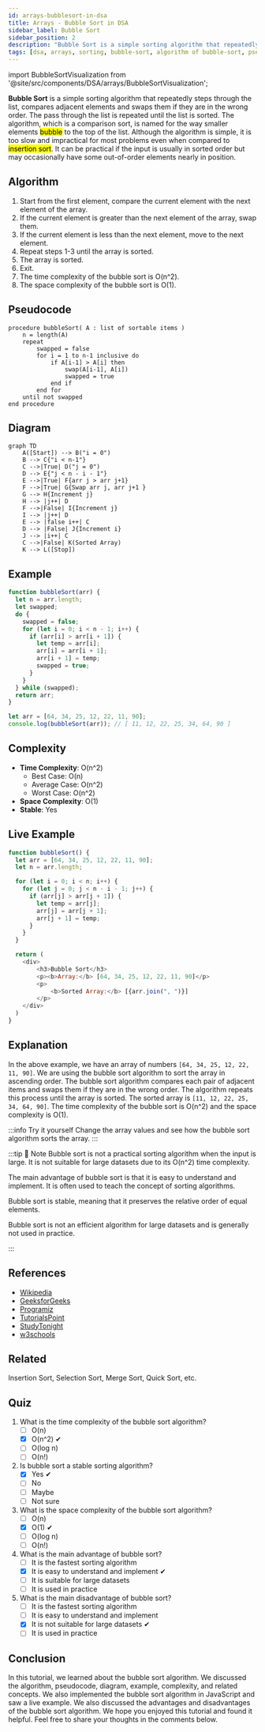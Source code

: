 ```yaml
---
id: arrays-bubblesort-in-dsa
title: Arrays - Bubble Sort in DSA
sidebar_label: Bubble Sort
sidebar_position: 2
description: "Bubble Sort is a simple sorting algorithm that repeatedly steps through the list, compares adjacent elements and swaps them if they are in the wrong order. The pass through the"
tags: [dsa, arrays, sorting, bubble-sort, algorithm of bubble-sort, pseudocode of bubble-sort, complexity of bubble-sort, example of bubble-sort, live example of bubble-sort, explanation of bubble-sort, quiz of bubble-sort, conclusion of bubble-sort]
---
```


import BubbleSortVisualization from '@site/src/components/DSA/arrays/BubbleSortVisualization';

**Bubble Sort** is a simple sorting algorithm that repeatedly steps through the list, compares adjacent elements and swaps them if they are in the wrong order. The pass through the list is repeated until the list is sorted. The algorithm, which is a comparison sort, is named for the way smaller elements <mark>bubble</mark> to the top of the list. Although the algorithm is simple, it is too slow and impractical for most problems even when compared to <mark>insertion sort</mark>. It can be practical if the input is usually in sorted order but may occasionally have some out-of-order elements nearly in position.


<BubbleSortVisualization />

## Algorithm

1. Start from the first element, compare the current element with the next element of the array.
2. If the current element is greater than the next element of the array, swap them.
3. If the current element is less than the next element, move to the next element.
4. Repeat steps 1-3 until the array is sorted.
5. The array is sorted.
6. Exit.
7. The time complexity of the bubble sort is O(n^2). 
8. The space complexity of the bubble sort is O(1).

## Pseudocode

```plaintext title="Bubble Sort"
procedure bubbleSort( A : list of sortable items )
    n = length(A)
    repeat
        swapped = false
        for i = 1 to n-1 inclusive do
            if A[i-1] > A[i] then
                swap(A[i-1], A[i])
                swapped = true
            end if
        end for
    until not swapped
end procedure
```

## Diagram

```mermaid
graph TD
    A([Start]) --> B("i = 0")
    B --> C{"i < n-1"}
    C -->|True| D("j = 0")
    D --> E{"j < n - i - 1"}
    E -->|True| F{arr j > arr j+1}
    F -->|True| G{Swap arr j, arr j+1 }
    G --> H{Increment j}
    H --> |j++| D
    F -->|False| I{Increment j}
    I --> |j++| D
    E --> |false i++| C
    D --> |False| J{Increment i}
    J --> |i++| C
    C -->|False| K(Sorted Array)
    K --> L([Stop])

```

## Example

```js title="Bubble Sort"
function bubbleSort(arr) {
  let n = arr.length;
  let swapped;
  do {
    swapped = false;
    for (let i = 0; i < n - 1; i++) {
      if (arr[i] > arr[i + 1]) {
        let temp = arr[i];
        arr[i] = arr[i + 1];
        arr[i + 1] = temp;
        swapped = true;
      }
    }
  } while (swapped);
  return arr;
}

let arr = [64, 34, 25, 12, 22, 11, 90];
console.log(bubbleSort(arr)); // [ 11, 12, 22, 25, 34, 64, 90 ]
```

## Complexity

- **Time Complexity**: O(n^2) 
  - Best Case: O(n)
  - Average Case: O(n^2)
  - Worst Case: O(n^2)
- **Space Complexity**: O(1) 
- **Stable**: Yes 

## Live Example

```js live
function bubbleSort() {
  let arr = [64, 34, 25, 12, 22, 11, 90];
  let n = arr.length;

  for (let i = 0; i < n; i++) {
    for (let j = 0; j < n - i - 1; j++) {
      if (arr[j] > arr[j + 1]) {
        let temp = arr[j];
        arr[j] = arr[j + 1];
        arr[j + 1] = temp;
      }
    }
  }

  return (
    <div>
        <h3>Bubble Sort</h3>
        <p><b>Array:</b> [64, 34, 25, 12, 22, 11, 90]</p>
        <p>
            <b>Sorted Array:</b> [{arr.join(", ")}]
        </p>
    </div>
  )
}
```

## Explanation

In the above example, we have an array of numbers `[64, 34, 25, 12, 22, 11, 90]`. We are using the bubble sort algorithm to sort the array in ascending order. The bubble sort algorithm compares each pair of adjacent items and swaps them if they are in the wrong order. The algorithm repeats this process until the array is sorted. The sorted array is `[11, 12, 22, 25, 34, 64, 90]`. The time complexity of the bubble sort is O(n^2) and the space complexity is O(1).

:::info Try it yourself
Change the array values and see how the bubble sort algorithm sorts the array.
:::

:::tip 📝 Note
Bubble sort is not a practical sorting algorithm when the input is large. It is not suitable for large datasets due to its O(n^2) time complexity.

The main advantage of bubble sort is that it is easy to understand and implement. It is often used to teach the concept of sorting algorithms.

Bubble sort is stable, meaning that it preserves the relative order of equal elements.

Bubble sort is not an efficient algorithm for large datasets and is generally not used in practice.

:::

## References

- [Wikipedia](https://en.wikipedia.org/wiki/Bubble_sort)
- [GeeksforGeeks](https://www.geeksforgeeks.org/bubble-sort/)
- [Programiz](https://www.programiz.com/dsa/bubble-sort)
- [TutorialsPoint](https://www.tutorialspoint.com/data_structures_algorithms/bubble_sort_algorithm.htm)
- [StudyTonight](https://www.studytonight.com/data-structures/bubble-sort)
- [w3schools](https://www.w3schools.com/dsa/dsa_algo_bubblesort.php)

## Related

Insertion Sort, Selection Sort, Merge Sort, Quick Sort, etc.


## Quiz

1. What is the time complexity of the bubble sort algorithm?
   - [ ] O(n)
   - [x] O(n^2)     ✔
   - [ ] O(log n)
   - [ ] O(n!)
  
2. Is bubble sort a stable sorting algorithm?
   - [x] Yes    ✔
   - [ ] No
   - [ ] Maybe
   - [ ] Not sure

3. What is the space complexity of the bubble sort algorithm?
   - [ ] O(n)
   - [x] O(1)   ✔
   - [ ] O(log n)
   - [ ] O(n!)

4. What is the main advantage of bubble sort?
   - [ ] It is the fastest sorting algorithm
   - [x] It is easy to understand and implement     ✔
   - [ ] It is suitable for large datasets
   - [ ] It is used in practice

5. What is the main disadvantage of bubble sort?
   - [ ] It is the fastest sorting algorithm
   - [ ] It is easy to understand and implement
   - [x] It is not suitable for large datasets  ✔
   - [ ] It is used in practice

## Conclusion

In this tutorial, we learned about the bubble sort algorithm. We discussed the algorithm, pseudocode, diagram, example, complexity, and related concepts. We also implemented the bubble sort algorithm in JavaScript and saw a live example. We also discussed the advantages and disadvantages of the bubble sort algorithm. We hope you enjoyed this tutorial and found it helpful. Feel free to share your thoughts in the comments below.